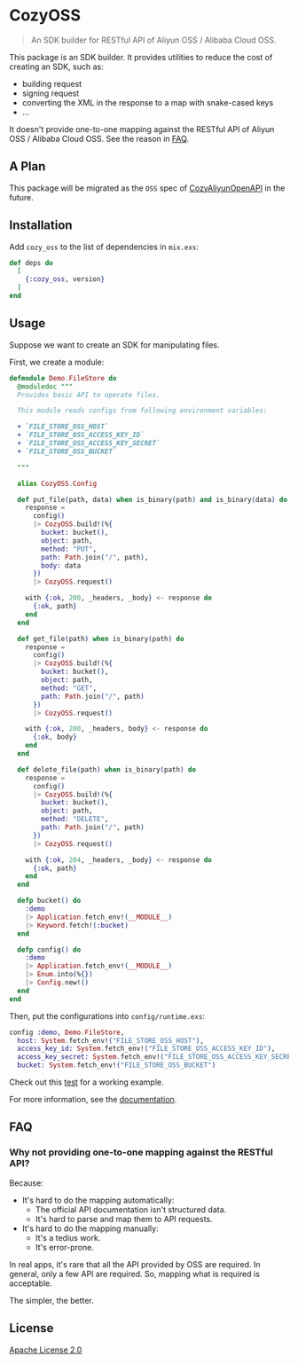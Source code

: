 # CozyOSS

> An SDK builder for RESTful API of Aliyun OSS / Alibaba Cloud OSS.

This package is an SDK builder. It provides utilities to reduce the cost of creating an SDK, such as:

- building request
- signing request
- converting the XML in the response to a map with snake-cased keys
- ...

It doesn't provide one-to-one mapping against the RESTful API of Aliyun OSS / Alibaba Cloud OSS. See the reason in [FAQ](#faq).

## A Plan

This package will be migrated as the `OSS` spec of [CozyAliyunOpenAPI](https://github.com/cozy-elixir/cozy_aliyun_open_api) in the future.

## Installation

Add `cozy_oss` to the list of dependencies in `mix.exs`:

```elixir
def deps do
  [
    {:cozy_oss, version}
  ]
end
```

## Usage

Suppose we want to create an SDK for manipulating files.

First, we create a module:

```elixir
defmodule Demo.FileStore do
  @moduledoc """
  Provides basic API to operate files.

  This module reads configs from following environment variables:

  + `FILE_STORE_OSS_HOST`
  + `FILE_STORE_OSS_ACCESS_KEY_ID`
  + `FILE_STORE_OSS_ACCESS_KEY_SECRET`
  + `FILE_STORE_OSS_BUCKET`

  """

  alias CozyOSS.Config

  def put_file(path, data) when is_binary(path) and is_binary(data) do
    response =
      config()
      |> CozyOSS.build!(%{
        bucket: bucket(),
        object: path,
        method: "PUT",
        path: Path.join("/", path),
        body: data
      })
      |> CozyOSS.request()

    with {:ok, 200, _headers, _body} <- response do
      {:ok, path}
    end
  end

  def get_file(path) when is_binary(path) do
    response =
      config()
      |> CozyOSS.build!(%{
        bucket: bucket(),
        object: path,
        method: "GET",
        path: Path.join("/", path)
      })
      |> CozyOSS.request()

    with {:ok, 200, _headers, body} <- response do
      {:ok, body}
    end
  end

  def delete_file(path) when is_binary(path) do
    response =
      config()
      |> CozyOSS.build!(%{
        bucket: bucket(),
        object: path,
        method: "DELETE",
        path: Path.join("/", path)
      })
      |> CozyOSS.request()

    with {:ok, 204, _headers, _body} <- response do
      {:ok, path}
    end
  end

  defp bucket() do
    :demo
    |> Application.fetch_env!(__MODULE__)
    |> Keyword.fetch!(:bucket)
  end

  defp config() do
    :demo
    |> Application.fetch_env!(__MODULE__)
    |> Enum.into(%{})
    |> Config.new!()
  end
end
```

Then, put the configurations into `config/runtime.exs`:

```elixir
config :demo, Demo.FileStore,
  host: System.fetch_env!("FILE_STORE_OSS_HOST"),
  access_key_id: System.fetch_env!("FILE_STORE_OSS_ACCESS_KEY_ID"),
  access_key_secret: System.fetch_env!("FILE_STORE_OSS_ACCESS_KEY_SECRET"),
  bucket: System.fetch_env!("FILE_STORE_OSS_BUCKET")
```

Check out this [test](https://github.com/cozy-elixir/cozy_oss/tree/master/test/cozy_oss_test.exs) for a working example.

For more information, see the [documentation](https://hexdocs.pm/cozy_oss).

## FAQ

### Why not providing one-to-one mapping against the RESTful API?

Because:

- It's hard to do the mapping automatically:
  - The official API documentation isn't structured data.
  - It's hard to parse and map them to API requests.
- It's hard to do the mapping manually:
  - It's a tedius work.
  - It's error-prone.

In real apps, it's rare that all the API provided by OSS are required. In general, only a few API are required. So, mapping what is required is acceptable.

The simpler, the better.

## License

[Apache License 2.0](http://www.apache.org/licenses/LICENSE-2.0)
